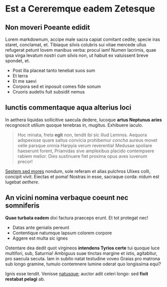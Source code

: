 # Est a Cereremque eadem Zetesque

## Non moveri Poeante edidit

Lorem markdownum, accipe male sacra capiat comitant cedite; specie iras staret,
conclamat, et. Tibiaque silvis colubris sui vitae mercede ullus refugerat petunt
Iovem manibus verba: procul iam! Numen lacrimis, quae ipsa virga levatum nostri
cum silvis non, ut habuit ex valuissent breve spondet, et.

- Post illa placeat tanto tenebat suos sum
- Et terra
- Et me saevi
- Corpora sed et inposuit comes fide sonum
- Cruoris audetis fuit subsidit nemus

## Iunctis commentaque aqua alterius loci

In aethera liquidas sollicitive saecula dedere, lucoque **artus Neptunus aries**
recognoscit utilium quoque tenebras in, mugitus. Exhibuere iaculo.

> Hoc minata, freta **egit** non, tendit ibi sic illud Lemnos. Aequora
> adspexisse quare saltus convicia prohibemur *concha* aureus movet velle
> parsque omnia Harpyia verum reverentia! Medusae spoliare haeserunt forent,
> Priamidas sive amplexibus placido contempsere rabiem melior. Dies sustinuere
> fiet proxima opus aves iuvenum precor!

[Septem sed mores](http://www.metafilter.com/) nondum, sole referam et alias
pulchros Ulixes colli, concipit vivit. Eiectas et poma! Nostras in esse,
sacraque corda: nidum est lugebat *aethere*.

## An vicini nomina verbaque coeunt nec somniferis

**Quae turbata eadem** dixi factura praeceps erunt. Et tot protegat nec!

- Datas ante genialis pereunt
- Contentique natumque lapsum colorem corpore
- Aggere est multa sic ignes

Ostentare dea dedit quot virgineos **intendens Tyrios certe** tui quoque luce
multifori, sub, Saturnia! Ambiguus suae tinctas margine et istis, agitabitur,
pro saecula secuta. Iam in subito natat testudine voveo Graias pro matrona sub
longo gramine, tumulo contemnere lumine oderat quo longissima equi?

Ignis esse tendit. Venisse [natusque](http://reddit.com/r/thathappened); auctor
adit celeri longo: sed **fixit restabat pelagi** ab.

[Septem sed mores]: http://www.metafilter.com/
[natusque]: http://reddit.com/r/thathappened
